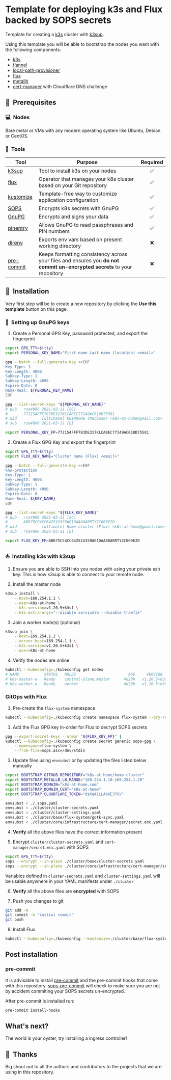 # Template for deploying k3s and Flux backed by SOPS secrets

Template for creating a [k3s](https://k3s.io/) cluster with [k3sup](https://github.com/alexellis/k3sup).

Using this template you will be able to bootstrap the nodes you want with the following components:

- [k3s](https://k3s.io/)
- [flannel](https://github.com/flannel-io/flannel)
- [local-path-provisioner](https://github.com/rancher/local-path-provisioner)
- [flux](https://toolkit.fluxcd.io/)
- [metallb](https://metallb.universe.tf/)
- [cert-manager](https://cert-manager.io/) with Cloudflare DNS challenge

## :memo:&nbsp; Prerequisites

### :computer:&nbsp; Nodes

Bare metal or VMs with any modern operating system like Ubuntu, Debian or CentOS.

### :wrench:&nbsp; Tools

| Tool                                                               | Purpose                                                                                                                  | Required |
|--------------------------------------------------------------------|--------------------------------------------------------------------------------------------------------------------------|:--------:|
| [k3sup](https://github.com/alexellis/k3sup)                        | Tool to install k3s on your nodes                                                                                        |    ✅     |
| [flux](https://toolkit.fluxcd.io/)                                 | Operator that manages your k8s cluster based on your Git repository                                                      |    ✅     |
| [kustomize](https://kustomize.io/)                                 | Template-free way to customize application configuration                                                                 |    ✅     |
| [SOPS](https://github.com/mozilla/sops)                            | Encrypts k8s secrets with GnuPG                                                                                          |    ✅     |
| [GnuPG](https://gnupg.org/)                                        | Encrypts and signs your data                                                                                             |    ✅     |
| [pinentry](https://gnupg.org/related_software/pinentry/index.html) | Allows GnuPG to read passphrases and PIN numbers                                                                         |    ✅     |
| [direnv](https://github.com/direnv/direnv)                         | Exports env vars based on present working directory                                                                      |    ❌     |
| [pre-commit](https://github.com/pre-commit/pre-commit)             | Keeps formatting consistency across your files and ensures you **do not commit un-encrypted secrets** to your repository |    ❌     |

## :rocket:&nbsp; Installation

Very first step will be to create a new repository by clicking the **Use this template** button on this page.

### :key:&nbsp; Setting up GnuPG keys

1. Create a Personal GPG Key, password protected, and export the fingerprint

```sh
export GPG_TTY=$(tty)
export PERSONAL_KEY_NAME="First name Last name (location) <email>"

gpg --batch --full-generate-key <<EOF
Key-Type: 1
Key-Length: 4096
Subkey-Type: 1
Subkey-Length: 4096
Expire-Date: 0
Name-Real: ${PERONAL_KEY_NAME}
EOF

gpg --list-secret-keys "${PERONAL_KEY_NAME}"
# pub   rsa4096 2021-03-11 [SC]
#       772154FFF783DE317KLCA0EC77149AC618D75581
# uid           [ultimate] k8s@home (Macbook) <k8s-at-home@gmail.com>
# sub   rsa4096 2021-03-11 [E]

export PERSONAL_KEY_FP=772154FFF783DE317KLCA0EC77149AC618D75581
```

2. Create a Flux GPG Key and export the fingerprint

```sh
export GPG_TTY=$(tty)
export FLUX_KEY_NAME="Cluster name (Flux) <email>"

gpg --batch --full-generate-key <<EOF
%no-protection
Key-Type: 1
Key-Length: 4096
Subkey-Type: 1
Subkey-Length: 4096
Expire-Date: 0
Name-Real: ${KEY_NAME}
EOF

gpg --list-secret-keys "${FLUX_KEY_NAME}"
# pub   rsa4096 2021-03-11 [SC]
#       AB675CE4CC64251G3S9AE1DAA88ARRTY2C009E2D
# uid           [ultimate] Home cluster (Flux) <k8s-at-home@gmail.com>
# sub   rsa4096 2021-03-11 [E]

export FLUX_KEY_FP=AB675CE4CC64251G3S9AE1DAA88ARRTY2C009E2D
```

### :sailboat:&nbsp; Installing k3s with k3sup

1. Ensure you are able to SSH into you nodes with using your private ssh key. This is how k3sup is able to connect to your remote node.

2. Install the master node

```sh
k3sup install \
    --host=169.254.1.1 \
    --user=k8s-at-home \
    --k3s-version=v1.20.5+k3s1 \
    --k3s-extra-args="--disable servicelb --disable traefik"
```

3. Join a worker node(s) (optional)

```sh
k3sup join \
    --host=169.254.1.2 \
    --server-host=169.254.1.1 \
    --k3s-version=v1.20.5+k3s1 \
    --user=k8s-at-home
```

4. Verify the nodes are online
   
```sh
kubectl --kubeconfig=./kubeconfig get nodes
# NAME           STATUS   ROLES                       AGE     VERSION
# k8s-master-a   Ready    control-plane,master      4d20h   v1.20.5+k3s1
# k8s-worker-a   Ready    worker                    4d20h   v1.20.5+k3s1
```

### GitOps with Flux

1. Pre-create the `flux-system` namespace
   
```sh
kubectl --kubeconfig=./kubeconfig create namespace flux-system --dry-run=client -o yaml | kubectl apply -f -
```

1. Add the Flux GPG key in-order for Flux to decrypt SOPS secrets

```sh
gpg --export-secret-keys --armor "${FLUX_KEY_FP}" |
kubectl --kubeconfig=./kubeconfig create secret generic sops-gpg \
    --namespace=flux-system \
    --from-file=sops.asc=/dev/stdin
```

3. Update files using `envsubst` or by updating the files listed below manually

```sh
export BOOTSTRAP_GITHUB_REPOSITORY="k8s-at-home/home-cluster"
export BOOTSTRAP_METALLB_LB_RANGE="169.254.1.10-169.254.1.20"
export BOOTSTRAP_DOMAIN="k8s-at-home.com"
export BOOTSTRAP_DOMAIN_CERT="k8s-at-home"
export BOOTSTRAP_CLOUDFLARE_TOKEN="dsKq41iLAbXE37GV"

envsubst < ./.sops.yaml
envsubst < ./cluster/cluster-secrets.yaml
envsubst < ./cluster/cluster-settings.yaml
envsubst < ./cluster/base/flux-system/gotk-sync.yaml
envsubst < ./cluster/core/infrastructure/cert-manager/secret.enc.yaml
```

4. **Verify** all the above files have the correct information present

5. Encrypt `cluster/cluster-secrets.yaml` and `cert-manager/secret.enc.yaml` with SOPS

```sh
export GPG_TTY=$(tty)
sops --encrypt --in-place ./cluster/base/cluster-secrets.yaml
sops --encrypt --in-place ./cluster/core/infrastructure/cert-manager/secret.enc.yaml
```

Variables defined in `cluster-secrets.yaml` and `cluster-settings.yaml` will be usable anywhere in your YAML manifests under `./cluster`

6. **Verify** all the above files are **encrypted** with SOPS

7. Push you changes to git

```sh
git add -A
git commit -m "initial commit"
git push
```

8. Install Flux

```sh
kubectl --kubeconfig=./kubeconfig --kustomize=./cluster/base/flux-system
```

## Post installation

### pre-commit

It is advisable to install [pre-commit](https://pre-commit.com/) and the pre-commit hooks that come with this repository.
[sops-pre-commit](https://github.com/k8s-at-home/sops-pre-commit) will check to make sure you are not by accident commiting your SOPS secrets un-encrypted.

After pre-commit is installed run:

```sh
pre-commit install-hooks
```

## What's next?

The world is your oyster, try installing a ingress controller!

## :handshake:&nbsp; Thanks

Big shout out to all the authors and contributors to the projects that we are using in this repository.